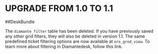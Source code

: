 # UPGRADE FROM 1.0 TO 1.1

##DeskBundle

The ```diamante_filter``` table has been deleted. If you have previously saved any other grid filters, they will also be deleted in version 1.1. The same predefined ticket filtering options are now available at ```oro_grod_view```. To learn more about filtering in Diamantedesk, follow this link.